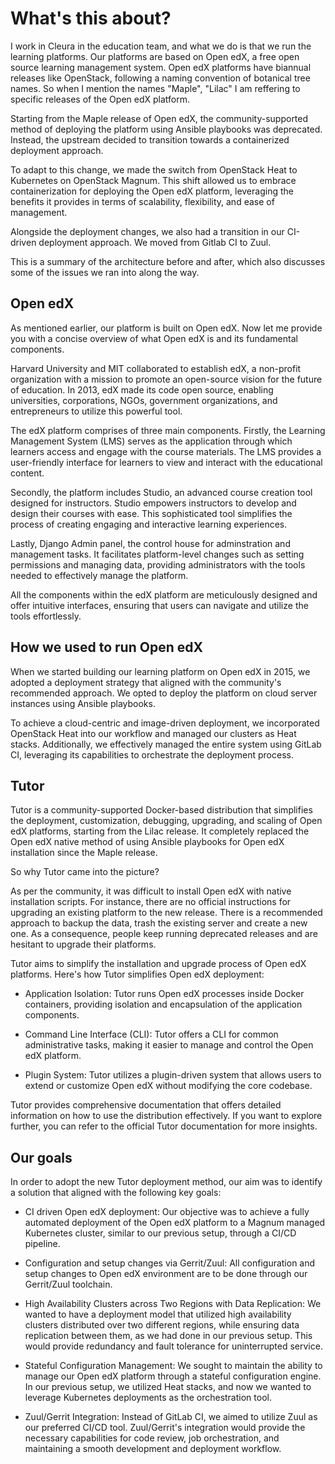 # What's this about?

<!-- Note -->

I work in Cleura in the education team, and what we do is that we run the learning platforms. Our platforms are based on Open edX, a free open source learning management system.
Open edX platforms have biannual releases like OpenStack, following a naming convention of botanical tree names. So when I mention the names "Maple", "Lilac" I am reffering to specific releases of the Open edX platform.

Starting from the Maple release of Open edX, the community-supported method of deploying the platform using Ansible playbooks was deprecated. Instead, the upstream decided to transition towards a containerized deployment approach.

To adapt to this change, we made the switch from OpenStack Heat to Kubernetes on OpenStack Magnum. This shift allowed us to embrace containerization for deploying the Open edX platform, leveraging the benefits it provides in terms of scalability, flexibility, and ease of management.

Alongside the deployment changes, we also had a transition in our CI-driven deployment approach. We moved from Gitlab CI to Zuul.
 
This is a summary of the architecture before and after, which also discusses some of the issues we ran into along the way.


## Open edX

<!-- Note -->

As mentioned earlier, our platform is built on Open edX. Now let me provide you with a concise overview of what Open edX is and its fundamental components.

Harvard University and MIT collaborated to establish edX, a non-profit organization with a mission to promote an open-source vision for the future of education. In 2013, edX made its code open source, enabling universities, corporations, NGOs, government organizations, and entrepreneurs to utilize this powerful tool.

The edX platform comprises of three main components. Firstly, the Learning Management System (LMS) serves as the application through which learners access and engage with the course materials. The LMS provides a user-friendly interface for learners to view and interact with the educational content.

Secondly, the platform includes Studio, an advanced course creation tool designed for instructors. Studio empowers instructors to develop and design their courses with ease. This sophisticated tool simplifies the process of creating engaging and interactive learning experiences.

Lastly, Django Admin panel, the control house for adminstration and management tasks. It facilitates platform-level changes such as setting permissions and managing data, providing administrators with the tools needed to effectively manage the platform.

All the components within the edX platform are meticulously designed and offer intuitive interfaces, ensuring that users can navigate and utilize the tools effortlessly.


## How we used to run Open edX

<!-- Note -->

When we started building our learning platform on Open edX in 2015, we adopted a deployment strategy that aligned with the community's recommended approach.
We opted to deploy the platform on cloud server instances using Ansible playbooks.

To achieve a cloud-centric and image-driven deployment, we incorporated OpenStack Heat into our workflow and managed our clusters as Heat stacks. Additionally, we effectively managed the entire system using GitLab CI, leveraging its capabilities to orchestrate the deployment process.


## Tutor

<!-- Note -->

Tutor is a community-supported Docker-based distribution that simplifies the deployment, customization, debugging, upgrading, and scaling of Open edX platforms, starting from the Lilac release. It completely replaced the Open edX native method of using Ansible playbooks for Open edX installation since the Maple release.

So why Tutor came into the picture?

As per the community, it was difficult to install Open edX with native installation scripts. For instance, there are no official instructions for upgrading an existing platform to the new release. There is a recommended approach to backup the data, trash the existing server and create a new one. As a consequence, people keep running deprecated releases and are hesitant to upgrade their platforms.

Tutor aims to simplify the installation and upgrade process of Open edX platforms. Here's how Tutor simplifies Open edX deployment:

* Application Isolation: Tutor runs Open edX processes inside Docker containers, providing isolation and encapsulation of the application components.

* Command Line Interface (CLI): Tutor offers a CLI for common administrative tasks, making it easier to manage and control the Open edX platform.

* Plugin System: Tutor utilizes a plugin-driven system that allows users to extend or customize Open edX without modifying the core codebase.

Tutor provides comprehensive documentation that offers detailed information on how to use the distribution effectively. If you want to explore further, you can refer to the official Tutor documentation for more insights.

## Our goals

<!-- Note -->

In order to adopt the new Tutor deployment method, our aim was to identify a solution that aligned with the following key goals:

* CI driven Open edX deployment: Our objective was to achieve a fully automated deployment of the Open edX platform to a Magnum managed Kubernetes cluster, similar to our previous setup, through a CI/CD pipeline.

* Configuration and setup changes via Gerrit/Zuul: All configuration and setup changes to Open edX environment are to be done through our Gerrit/Zuul toolchain.

* High Availability Clusters across Two Regions with Data Replication: We wanted to have a deployment model that utilized high availability clusters distributed over two different regions, while ensuring data replication between them, as we had done in our previous setup. This would provide redundancy and fault tolerance for uninterrupted service.

* Stateful Configuration Management: We sought to maintain the ability to manage our Open edX platform through a stateful configuration engine. In our previous setup, we utilized Heat stacks, and now we wanted to leverage Kubernetes deployments as the orchestration tool.

* Zuul/Gerrit Integration: Instead of GitLab CI, we aimed to utilize Zuul as our preferred CI/CD tool. Zuul/Gerrit's integration would provide the necessary capabilities for code review, job orchestration, and maintaining a smooth development and deployment workflow.

